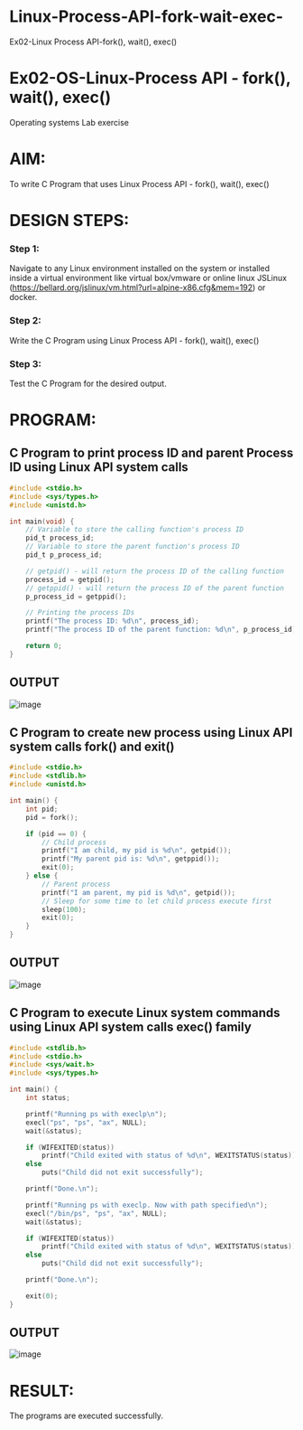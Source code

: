 # Linux-Process-API-fork-wait-exec-
Ex02-Linux Process API-fork(), wait(), exec()
# Ex02-OS-Linux-Process API - fork(), wait(), exec()
Operating systems Lab exercise


# AIM:
To write C Program that uses Linux Process API - fork(), wait(), exec()

# DESIGN STEPS:

### Step 1:

Navigate to any Linux environment installed on the system or installed inside a virtual environment like virtual box/vmware or online linux JSLinux (https://bellard.org/jslinux/vm.html?url=alpine-x86.cfg&mem=192) or docker.

### Step 2:

Write the C Program using Linux Process API - fork(), wait(), exec()

### Step 3:

Test the C Program for the desired output. 

# PROGRAM:

## C Program to print process ID and parent Process ID using Linux API system calls
```c
#include <stdio.h>
#include <sys/types.h>
#include <unistd.h>

int main(void) {
    // Variable to store the calling function's process ID
    pid_t process_id;
    // Variable to store the parent function's process ID
    pid_t p_process_id;

    // getpid() - will return the process ID of the calling function
    process_id = getpid();
    // getppid() - will return the process ID of the parent function
    p_process_id = getppid();

    // Printing the process IDs
    printf("The process ID: %d\n", process_id);
    printf("The process ID of the parent function: %d\n", p_process_id);

    return 0;
}

```
## OUTPUT
![image](https://github.com/Nijeesh-bit/Linux-Process-API-fork-wait-exec/assets/89188014/85f828d1-be5b-4ed2-9215-8a1d1a37cfc7)

## C Program to create new process using Linux API system calls fork() and exit()
```c
#include <stdio.h>
#include <stdlib.h>
#include <unistd.h>

int main() {
    int pid;
    pid = fork();

    if (pid == 0) {
        // Child process
        printf("I am child, my pid is %d\n", getpid());
        printf("My parent pid is: %d\n", getppid());
        exit(0);
    } else {
        // Parent process
        printf("I am parent, my pid is %d\n", getpid());
        // Sleep for some time to let child process execute first
        sleep(100);
        exit(0);
    }
}
```
## OUTPUT
![image](https://github.com/Nijeesh-bit/Linux-Process-API-fork-wait-exec/assets/89188014/6eb0785f-ff4f-4ad8-ac1d-7bc1cc6f954c)


## C Program to execute Linux system commands using Linux API system calls exec() family
```c
#include <stdlib.h>
#include <stdio.h>
#include <sys/wait.h>
#include <sys/types.h>

int main() {
    int status;

    printf("Running ps with execlp\n");
    execl("ps", "ps", "ax", NULL);
    wait(&status);

    if (WIFEXITED(status))
        printf("Child exited with status of %d\n", WEXITSTATUS(status));
    else
        puts("Child did not exit successfully");

    printf("Done.\n");

    printf("Running ps with execlp. Now with path specified\n");
    execl("/bin/ps", "ps", "ax", NULL);
    wait(&status);

    if (WIFEXITED(status))
        printf("Child exited with status of %d\n", WEXITSTATUS(status));
    else
        puts("Child did not exit successfully");

    printf("Done.\n");

    exit(0);
}
```

## OUTPUT
![image](https://github.com/Nijeesh-bit/Linux-Process-API-fork-wait-exec/assets/89188014/825e89bf-3c9a-44a4-9c2d-8584dfe4cd4b)


# RESULT:
The programs are executed successfully.
